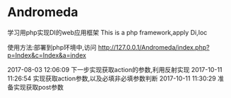 # Andromeda
学习用php实现DI的web应用框架
This is a php framework,apply Di,Ioc

使用方法:部署到php环境中,访问 http://127.0.0.1/Andromeda/index.php?p=Index&c=Index&a=index


2017-08-03 12:06:09 下一步实现获取action的参数,利用反射实现
2017-10-11 11:26:54 实现获取action参数,以及必填非必填参数判断
2017-10-11 11:30:29 准备实现获取post参数


